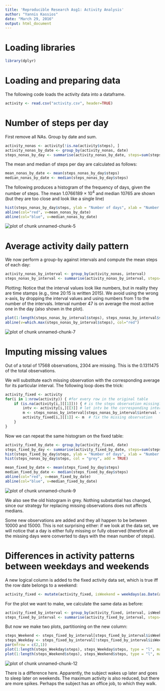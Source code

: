 ```yaml
---
title: 'Reproducible Research Asg1: Activity Analysis'
author: "Yannis Kassios"
date: "March 29, 2016"
output: html_document
---
```


Loading libraries
=================

```r
library(dplyr)
```

Loading and preparing data
==========================
The following code loads the activity data into a dataframe.


```r
activity <- read.csv("activity.csv", header=TRUE)
```


Number of steps per day
=======================
First remove all NAs.  Group by date and sum.

```r
activity_nonas <- activity[!is.na(activity$steps), ]
activity_nonas_by_date <- group_by(activity_nonas, date)
steps_nonas_by_day <- summarise(activity_nonas_by_date, steps=sum(steps))
```

The mean and median of steps per day are calculated as follows:

```r
mean_nonas_by_date <- mean(steps_nonas_by_day$steps)
median_nonas_by_date <- median(steps_nonas_by_day$steps)
```

The following produces a histogram of the frequency of days, given the number of steps.  The mean 1.0766189 &times; 10<sup>4</sup> and median 10765 are shown (but they are too close and look like a single line)

```r
hist(steps_nonas_by_day$steps, ylab = "Number of days", xlab = "Number of steps per day", main = "Histogram of steps per day")
abline(col="red", v=mean_nonas_by_date)
abline(col="blue", v=median_nonas_by_date)
```

![plot of chunk unnamed-chunk-5](figure/unnamed-chunk-5-1.png)

Average activity daily pattern
==============================
We now perform a group-by against intervals and compute the mean steps of each day:

```r
activity_nonas_by_interval <- group_by(activity_nonas, interval)
steps_nonas_by_interval <- summarise(activity_nonas_by_interval, steps=mean(steps))
```

Plotting:  Notice that the interval values look like numbers, but in reality they are time stamps (e.g., time 20:15 is written 2015).  We avoid using the wrong x-axis, by dropping the interval values and using numbers from 1 to the number of the intervals.  Interval number 47 is on average the most active one in the day (also shown in the plot).

```r
plot(1:length(steps_nonas_by_interval$steps), steps_nonas_by_interval$steps, type = "l", main = "Plot of average steps taken per 5 min interval", xlab = "Interval", ylab = "Steps")
abline(v=which.max(steps_nonas_by_interval$steps), col="red")
```

![plot of chunk unnamed-chunk-7](figure/unnamed-chunk-7-1.png)

Imputing missing values
=======================
Out of a total of 17568 observations, 2304 are missing.  This is the 0.1311475 of the total observations.

We will substitute each missing observation with the corresponding average for its particular interval.  The following loop does the trick:

```r
activity_fixed <- activity
for(i in 1:nrow(activity)) { #for every row in the original table
    if (is.na(activity[i,][[1]])) { # is the steps observation missing?
        intv <- activity[i,][[3]] # let intv be the corresponding interval (in the original notation, e.g. 1255)
        m <- steps_nonas_by_interval[steps_nonas_by_interval$interval == intv,][[2]] # find the corresponding interval in table steps_nonas_by_day and get the corresponding median
        activity_fixed[i,][[1]] <- m  # fix the missing observation
    }
}
```

Now we can repeat the same histogram on the fixed table:

```r
activity_fixed_by_date <- group_by(activity_fixed, date)
steps_fixed_by_day <- summarise(activity_fixed_by_date, steps=sum(steps))
hist(steps_fixed_by_day$steps, ylab = "Number of days", xlab = "Number of steps per day", main = "Histogram of steps per day (fixed missing values)")
hist(steps_nonas_by_day$steps, col = "grey", add = TRUE)

mean_fixed_by_date <- mean(steps_fixed_by_day$steps)
median_fixed_by_date <- median(steps_fixed_by_day$steps)
abline(col="red", v=mean_fixed_by_date)
abline(col="blue", v=median_fixed_by_date)
```

![plot of chunk unnamed-chunk-9](figure/unnamed-chunk-9-1.png)

We also see the old histogram in grey.  Nothing substantial has changed, since our strategy for replacing missing observations does not affects medians.

Some new observations are added and they all happen to be between 10000 and 15000.  This is not surprising either: if we look at the data set, we will notice that a day is either fully missing or fully observed (therefore all the missing days were converted to days with the mean number of steps).

Differences in activity patterns between weekdays and weekends
==============================================================

A new logical column is added to the fixed activity data set, which is true iff the row date belongs to a weekend:

```r
activity_fixed <- mutate(activity_fixed, isWeekend = weekdays(as.Date(activity_fixed$date, "%Y-%m-%d")) %in% c("Saturday", "Sunday"))
```

For the plot we want to make, we calculate the same data as before:

```r
activity_fixed_by_interval <- group_by(activity_fixed, interval, isWeekend)
steps_fixed_by_interval <- summarise(activity_fixed_by_interval, steps=mean(steps))
```

But now we make two plots, partitioning on the new column:

```r
steps_Weekend <- steps_fixed_by_interval[steps_fixed_by_interval$isWeekend, ]
steps_Weekday <- steps_fixed_by_interval[!steps_fixed_by_interval$isWeekend, ]
par(mfrow = c(2,1))
plot(1:length(steps_Weekday$steps), steps_Weekday$steps, type = "l", main = "Plot of average steps taken per 5 min interval - week days", xlab = "Interval", ylab = "Steps")
plot(1:length(steps_Weekend$steps), steps_Weekend$steps, type = "l", main = "Plot of average steps taken per 5 min interval - weekends", xlab = "Interval", ylab = "Steps")
```

![plot of chunk unnamed-chunk-12](figure/unnamed-chunk-12-1.png)

There is a difference here.  Apparently, the subject wakes up later and goes to sleep later on weekends.  The maximum activity is also reduced, but there are more spikes.  Perhaps the subject has an office job, to which they walk.
